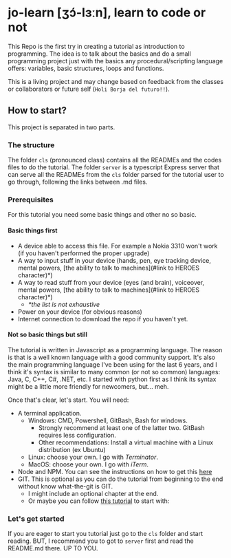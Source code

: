 # jo-learn [ʒɔ́-lɜːn], learn to code or not

This Repo is the first try in creating a tutorial as introduction to programming.
The idea is to talk about the basics and do a small programming project just with the basics any procedural/scripting
language offers: variables, basic structures, loops and functions.

This is a living project and may change based on feedback from the classes or collaborators or future self (`Holi Borja del futuro!!`).

## How to start?

This project is separated in two parts.

### The structure

The folder `cls` (pronounced class) contains all the READMEs and the codes files to do the tutorial.
The folder `server` is a typescript Express server that can serve all the READMEs from the `cls` folder parsed for the tutorial user
to go through, following the links between .md files.

### Prerequisites

For this tutorial you need some basic things and other no so basic.

#### Basic things first

- A device able to access this file. For example a Nokia 3310 won't work (if you haven't performed the proper upgrade)
- A way to input stuff in your device (hands, pen, eye tracking device, mental powers, [the ability to talk to machines](#link to HEROES character)*)
- A way to read stuff from your device (eyes (and brain), voiceover, mental powers, [the ability to talk to machines](#link to HEROES character)*)
  - _\*the list is not exhaustive_
- Power on your device (for obvious reasons)
- Internet connection to download the repo if you haven't yet.

#### Not so basic things but still
The tutorial is written in Javascript as a programming language. The reason is that is a well known language with a good community support.
It's also the main programming language I've been using for the last 6 years, and I think it's syntax is similar to many common (or not so common) languages: 
Java, C, C++, C#, .NET, etc.
I started with python first as I think its syntax might be a little more friendly for newcomers, but... meh.

Once that's clear, let's start. You will need:

- A terminal application.
  - Windows: CMD, Powershell, GitBash, Bash for windows.
    - Strongly recommend at least one of the latter two. GitBash requires less configuration.
    - Other recommendations: Install a virtual machine with a Linux distribution (ex Ubuntu)
  - Linux: choose your own. I go with *Terminator*.
  - MacOS: choose your own. I go with *iTerm*.
- Node and NPM. You can see the instructions on how to get this [here](https://lmgtfy.com/?q=install%20nodejs)
- GIT. This is optional as you can do the tutorial from beginning to the end without know what-the-git is GIT.
  - I might include an optional chapter at the end.
  - Or maybe you can follow [this tutorial](https://www.freecodecamp.org/news/learn-the-basics-of-git-in-under-10-minutes-da548267cc91/) to start with:

### Let's get started

If you are eager to start you tutorial just go to the `cls` folder and start reading. BUT, I recommend you to got to `server` first and read the README.md there.
UP TO YOU.
